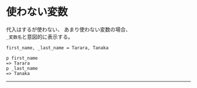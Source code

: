 # 使わない変数
代入はするが使わない、 あまり使わない変数の場合、  
`_変数名`と意図的に表示する。
~~~
first_name, _last_name = Tarara, Tanaka

p first_name
=> Tarara
p _last_name
=> Tanaka
~~~
***
